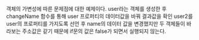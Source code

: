 객체의 가변성에 따른 문제점에 대한 예제이다.
user라는 객체를 생성한 후 changeName 함수를 통해
user 프로퍼티의 데이터값을 바꿔 결과값을 확인
user2를 user의 프로퍼티를 가지도록 선언 후 name의 데이터 값을 변경했지만
두 객체들이 바라보는 주소값은 같기 때문에 if문의 값은 false가 되면서
실행되지 않는다.
